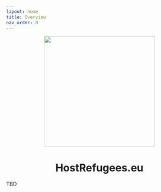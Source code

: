 ```yaml
---
layout: home
title: Overview
nav_order: 0
---
```


<div align="center">
   <img src="https://hostrefugees.eu/svg/undraw_ukraine_biyg.svg" width='300' />
   <h1>HostRefugees.eu</h1>
</div>

TBD
